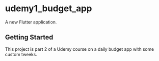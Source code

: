 # udemy1_budget_app

A new Flutter application.

## Getting Started

This project is part 2 of a Udemy course on a daily budget app with some custom tweeks.


